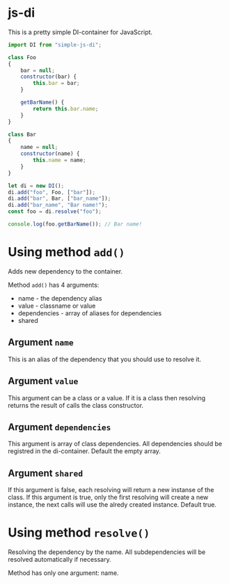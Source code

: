 # js-di
This is a pretty simple DI-container for JavaScript.
```javascript
import DI from "simple-js-di";

class Foo
{
    bar = null;
    constructor(bar) {
        this.bar = bar;
    }

    getBarName() {
        return this.bar.name;
    }
}

class Bar
{
    name = null;
    constructor(name) {
        this.name = name;
    }
}

let di = new DI();
di.add("foo", Foo, ["bar"]);
di.add("bar", Bar, ["bar_name"]);
di.add("bar_name", "Bar name!");
const foo = di.resolve("foo");

console.log(foo.getBarName()); // Bar name!
```

Using method `add()`
================
Adds new dependency to the container.

Method `add()` has 4 arguments:
* name - the dependency alias
* value - classname or value
* dependencies - array of aliases for dependencies
* shared

Argument `name`
---------------
This is an alias of the dependency that you should use to resolve it.

Argument `value`
---------------
This argument can be a class or a value. If it is a class then resolving returns the result of calls the class constructor.

Argument `dependencies`
---------------
This argument is array of class dependencies. All dependencies should be registred in the di-container. Default the empty array.

Argument `shared`
---------------
If this argument is false, each  resolving will return a new instanse of the class. If this argument is true, only the first resolving will create a new instance, the next calls will use the alredy created instance. Default true.

Using method `resolve()`
================
Resolving the dependency by the name. All subdependencies will be resolved automatically if necessary.

Method has only one argument: name.
